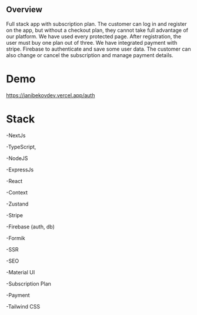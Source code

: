 ## Overview

Full stack app with subscription plan. The customer can log in and register on the app, but without a checkout plan, they cannot take full advantage of our platform. We have used every protected page. After registration, the user must buy one plan out of three. We have integrated payment with stripe. Firebase to authenticate and save some user data. The customer can also change or cancel the subscription and manage payment details.



# Demo

https://janibekovdev.vercel.app/auth
# Stack
-NextJs

-TypeScript,

-NodeJS

-ExpressJs

-React

-Context

-Zustand

-Stripe

-Firebase (auth, db)

-Formik

-SSR

-SEO

-Material UI

-Subscription Plan

-Payment 

-Tailwind CSS

